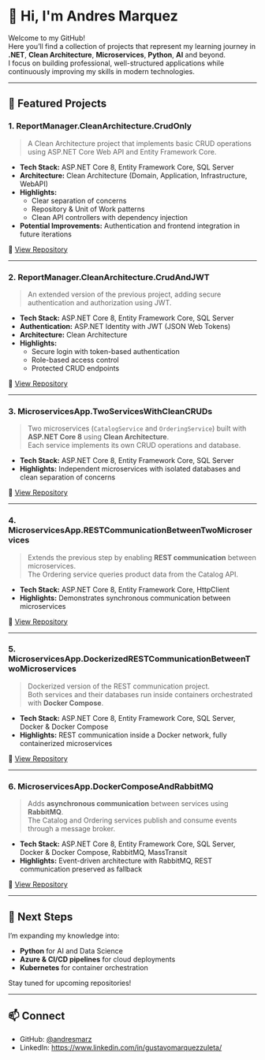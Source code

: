 # 👋 Hi, I'm Andres Marquez  

Welcome to my GitHub!  
Here you’ll find a collection of projects that represent my learning journey in **.NET**, **Clean Architecture**, **Microservices**, **Python**, **AI** and beyond.  
I focus on building professional, well-structured applications while continuously improving my skills in modern technologies.

---

## 📁 Featured Projects

### 1. ReportManager.CleanArchitecture.CrudOnly
> A Clean Architecture project that implements basic CRUD operations using ASP.NET Core Web API and Entity Framework Core.

- **Tech Stack:** ASP.NET Core 8, Entity Framework Core, SQL Server  
- **Architecture:** Clean Architecture (Domain, Application, Infrastructure, WebAPI)  
- **Highlights:**  
  - Clear separation of concerns  
  - Repository & Unit of Work patterns  
  - Clean API controllers with dependency injection  
- **Potential Improvements:** Authentication and frontend integration in future iterations  

🔗 [View Repository](https://github.com/andresmarz/ReportManager.CleanArchitecture.CrudOnly)

---

### 2. ReportManager.CleanArchitecture.CrudAndJWT
> An extended version of the previous project, adding secure authentication and authorization using JWT.

- **Tech Stack:** ASP.NET Core 8, Entity Framework Core, SQL Server  
- **Authentication:** ASP.NET Identity with JWT (JSON Web Tokens)  
- **Architecture:** Clean Architecture  
- **Highlights:**  
  - Secure login with token-based authentication  
  - Role-based access control  
  - Protected CRUD endpoints  

🔗 [View Repository](https://github.com/andresmarz/ReportManager.CleanArchitecture.CrudAndJWT)

---

### 3. MicroservicesApp.TwoServicesWithCleanCRUDs
> Two microservices (`CatalogService` and `OrderingService`) built with **ASP.NET Core 8** using **Clean Architecture**.  
Each service implements its own CRUD operations and database.

- **Tech Stack:** ASP.NET Core 8, Entity Framework Core, SQL Server  
- **Highlights:** Independent microservices with isolated databases and clean separation of concerns  

🔗 [View Repository](https://github.com/andresmarz/MicroservicesApp.TwoServicesWithCleanCRUDs)

---

### 4. MicroservicesApp.RESTCommunicationBetweenTwoMicroservices
> Extends the previous step by enabling **REST communication** between microservices.  
The Ordering service queries product data from the Catalog API.

- **Tech Stack:** ASP.NET Core 8, Entity Framework Core, HttpClient  
- **Highlights:** Demonstrates synchronous communication between microservices  

🔗 [View Repository](https://github.com/andresmarz/MicroservicesApp.RESTCommunicationBetweenTwoMicroservices)

---

### 5. MicroservicesApp.DockerizedRESTCommunicationBetweenTwoMicroservices
> Dockerized version of the REST communication project.  
Both services and their databases run inside containers orchestrated with **Docker Compose**.

- **Tech Stack:** ASP.NET Core 8, Entity Framework Core, SQL Server, Docker & Docker Compose  
- **Highlights:** REST communication inside a Docker network, fully containerized microservices  

🔗 [View Repository](https://github.com/andresmarz/MicroservicesApp.DockerizedRESTCommunicationBetweenTwoMicroservices)

---

### 6. MicroservicesApp.DockerComposeAndRabbitMQ
> Adds **asynchronous communication** between services using **RabbitMQ**.  
The Catalog and Ordering services publish and consume events through a message broker.

- **Tech Stack:** ASP.NET Core 8, Entity Framework Core, SQL Server, Docker & Docker Compose, RabbitMQ, MassTransit  
- **Highlights:** Event-driven architecture with RabbitMQ, REST communication preserved as fallback  

🔗 [View Repository](https://github.com/andresmarz/MicroservicesApp.DockerComposeAndRabbitMQ)

---

## 🚀 Next Steps
I’m expanding my knowledge into:  
- **Python** for AI and Data Science  
- **Azure & CI/CD pipelines** for cloud deployments  
- **Kubernetes** for container orchestration  

Stay tuned for upcoming repositories!  

---

## 📫 Connect
- GitHub: [@andresmarz](https://github.com/andresmarz)  
- LinkedIn: https://www.linkedin.com/in/gustavomarquezzuleta/
